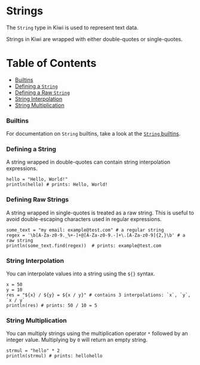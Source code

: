 # Strings

The `String` type in Kiwi is used to represent text data.

Strings in Kiwi are wrapped with either double-quotes or single-quotes.

# Table of Contents
- [Builtins](#builtins)
- [Defining a `String`](#defining-a-string)
- [Defining a Raw `String`](#defining-raw-strings)
- [String Interpolation](#string-interpolation)
- [String Multiplication](#string-multiplication)

### Builtins

For documentation on `String` builtins, take a look at the [`String` builtins](builtins.md#string-builtins).

### Defining a String

A string wrapped in double-quotes can contain string interpolation expressions.

```kiwi
hello = "Hello, World!"
println(hello) # prints: Hello, World!
```

### Defining Raw Strings

A string wrapped in single-quotes is treated as a raw string. This is useful to avoid double-escaping characters used in regular expressions.

```kiwi
some_text = "my email: example@test.com" # a regular string
regex = '\b[A-Za-z0-9._%+-]+@[A-Za-z0-9.-]+\.[A-Za-z0-9]{2,}\b' # a raw string
println(some_text.find(regex))  # prints: example@test.com
```

### String Interpolation

You can interpolate values into a string using the `${}` syntax.

```kiwi
x = 50
y = 10
res = "${x} / ${y} = ${x / y}" # contains 3 interpolations: `x`, `y`, `x / y`
println(res) # prints: 50 / 10 = 5
```

### String Multiplication

You can multiply strings using the multiplication operator `*` followed by an integer value. Multiplying by `0` will return an empty string.

```kiwi
strmul = "hello" * 2 
println(strmul) # prints: hellohello
```